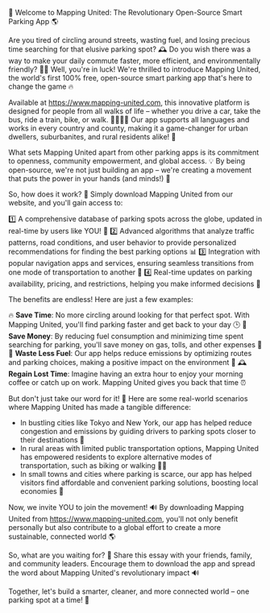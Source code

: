 🚀 Welcome to Mapping United: The Revolutionary Open-Source Smart Parking App 🌎

Are you tired of circling around streets, wasting fuel, and losing precious time searching for that elusive parking spot? 🕰️ Do you wish there was a way to make your daily commute faster, more efficient, and environmentally friendly? 🚴‍♀️ Well, you're in luck! We're thrilled to introduce Mapping United, the world's first 100% free, open-source smart parking app that's here to change the game 🔥

Available at https://www.mapping-united.com, this innovative platform is designed for people from all walks of life – whether you drive a car, take the bus, ride a train, bike, or walk. 🚌🚂🚴‍♂️ Our app supports all languages and works in every country and county, making it a game-changer for urban dwellers, suburbanites, and rural residents alike! 🌆

What sets Mapping United apart from other parking apps is its commitment to openness, community empowerment, and global access. 💡 By being open-source, we're not just building an app – we're creating a movement that puts the power in your hands (and minds!) 💪

So, how does it work? 🤔 Simply download Mapping United from our website, and you'll gain access to:

1️⃣ A comprehensive database of parking spots across the globe, updated in real-time by users like YOU! 👥
2️⃣ Advanced algorithms that analyze traffic patterns, road conditions, and user behavior to provide personalized recommendations for finding the best parking options 📊
3️⃣ Integration with popular navigation apps and services, ensuring seamless transitions from one mode of transportation to another 📍
4️⃣ Real-time updates on parking availability, pricing, and restrictions, helping you make informed decisions 💸

The benefits are endless! Here are just a few examples:

🔥 **Save Time**: No more circling around looking for that perfect spot. With Mapping United, you'll find parking faster and get back to your day 🕒
🔴 **Save Money**: By reducing fuel consumption and minimizing time spent searching for parking, you'll save money on gas, tolls, and other expenses 💸
💨 **Waste Less Fuel**: Our app helps reduce emissions by optimizing routes and parking choices, making a positive impact on the environment 🌿
🕰️ **Regain Lost Time**: Imagine having an extra hour to enjoy your morning coffee or catch up on work. Mapping United gives you back that time ⏰

But don't just take our word for it! 💬 Here are some real-world scenarios where Mapping United has made a tangible difference:

* In bustling cities like Tokyo and New York, our app has helped reduce congestion and emissions by guiding drivers to parking spots closer to their destinations 🚗
* In rural areas with limited public transportation options, Mapping United has empowered residents to explore alternative modes of transportation, such as biking or walking 🚴‍♂️
* In small towns and cities where parking is scarce, our app has helped visitors find affordable and convenient parking solutions, boosting local economies 💸

Now, we invite YOU to join the movement! 🔊 By downloading Mapping United from https://www.mapping-united.com, you'll not only benefit personally but also contribute to a global effort to create a more sustainable, connected world 🌎

So, what are you waiting for? 🤔 Share this essay with your friends, family, and community leaders. Encourage them to download the app and spread the word about Mapping United's revolutionary impact 🔊

Together, let's build a smarter, cleaner, and more connected world – one parking spot at a time! 🌟